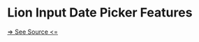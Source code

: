 # Lion Input Date Picker Features

[=> See Source <=](../../../docs/components/inputs/input-datepicker/features.md)
